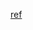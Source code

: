 [ref](https://stackoverflow.com/questions/38462000/difference-between-object-assign-and-object-spread)
